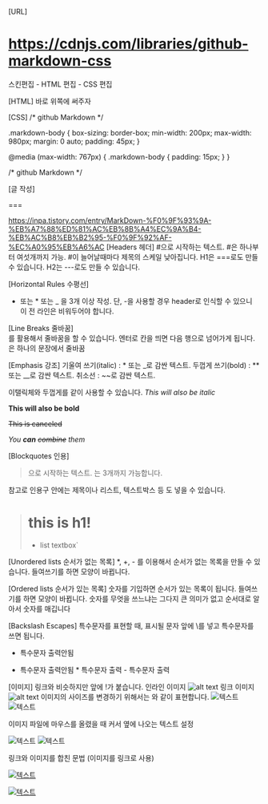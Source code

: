 [URL]
# https://cdnjs.com/libraries/github-markdown-css

스킨편집 - HTML 편집 - CSS 편집

[HTML] </head> 바로 위쪽에 써주자

<!-- github Markdown -->

<link rel="stylesheet" href="https://cdnjs.cloudflare.com/ajax/libs/github-markdown-css/5.1.0/github-markdown-dark.min.css" integrity="sha512-USRvpT7dJFA7mrRx4+esmy+2mYr8vlgmDLFpkNeVEd+D5CgQvULKPYVnDV97Ywfek+e//HdSA0NlaPe4oqkwfQ==" crossorigin="anonymous" referrerpolicy="no-referrer" />

<!-- github Markdown -->

[CSS]
/* github Markdown */

.markdown-body { 
	box-sizing: border-box; 
	min-width: 200px; 
	max-width: 980px; 
	margin: 0 auto; 
	padding: 45px; 
} 


@media (max-width: 767px) { 
	.markdown-body { 
		padding: 15px;
	} 
}

/* github Markdown */


[글 작성]
<div class="markdown-body">

</div>



===

https://inpa.tistory.com/entry/MarkDown-%F0%9F%93%9A-%EB%A7%88%ED%81%AC%EB%8B%A4%EC%9A%B4-%EB%AC%B8%EB%B2%95-%F0%9F%92%AF-%EC%A0%95%EB%A6%AC
[Headers 헤더]
#으로 시작하는 텍스트.
#은 하나부터 여섯개까지 가능.
#이 늘어날때마다 제목의 스케일 낮아집니다.
H1은 ===로도 만들 수 있습니다.
H2는 ---로도 만들 수 있습니다.


[Horizontal Rules 수평선]
- 또는 * 또는 _ 을 3개 이상 작성.
  단, -을 사용할 경우 header로 인식할 수 있으니 이 전 라인은 비워두어야 합니다.


[Line Breaks 줄바꿈]
<br>를 활용해서 줄바꿈을 할 수 있습니다.
엔터로 칸을 띄면 다음 행으로 넘어가게 됩니다. <br>은 하나의 문장에서 줄바꿈


[Emphasis 강조]
기울여 쓰기(italic) : * 또는 _로 감싼 텍스트.
두껍게 쓰기(bold) : ** 또는 __로 감싼 텍스트.
취소선 : ~~로 감싼 텍스트.

이탤릭체와 두껍게를 같이 사용할 수 있습니다.
_This will also be italic_

**This will also be bold**

~~This is canceled~~

_You **can** ~~combine~~ them_


[Blockquotes 인용]

>으로 시작하는 텍스트.
>는 3개까지 가능합니다.


참고로 인용구 안에는 제목이나 리스트, 텍스트박스 등 도 넣을 수 있습니다.
> # this is h1!
> * list
> textbox`


[Unordered lists 순서가 없는 목록]
*, +, - 를 이용해서 순서가 없는 목록을 만들 수 있습니다.
들여쓰기를 하면 모양이 바뀝니다.

[Ordered lists 순서가 있는 목록]
숫자를 기입하면 순서가 있는 목록이 됩니다.
들여쓰기를 하면 모양이 바뀝니다.
숫자를 무엇을 쓰느냐는 그다지 큰 의미가 없고 순서대로 알아서 숫자를 매깁니다


[Backslash Escapes]
특수문자를 표현할 때, 표시될 문자 앞에 \를 넣고 특수문자를 쓰면 됩니다.
* 특수문자 출력안됨
- 특수문자 출력안됨
\* 특수문자 출력
\- 특수문자 출력


[이미지]
링크와 비슷하지만 앞에 !가 붙습니다.
인라인 이미지 ![alt text](/test.png)
링크 이미지 ![alt text](image_URL)
이미지의 사이즈를 변경하기 위해서는 <img width="OOOpx" height="OOOpx"></img>와 같이 표현합니다.
![텍스트](이미지파일경로.jpg)
![텍스트](이미지파일URL)


이미지 파일에 마우스를 올렸을 때 커서 옆에 나오는 텍스트 설정

![텍스트](이미지파일경로.jpg "이미지이름")
![텍스트](이미지파일URL "이미지이름")


링크와 이미지를 합친 문법 (이미지를 링크로 사용)

[ ![텍스트](이미지URL) ]( 링크URL )

[![텍스트](https://t1.daumcdn.net/cfile/tistory/2444873B57E257821F)](https://unity3d.com/kr)